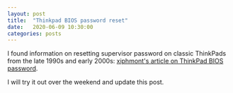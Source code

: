 ```yaml
---
layout: post
title:  "Thinkpad BIOS password reset"
date:   2020-06-09 10:30:00
categories: posts
---
```


I found information on resetting supervisor password on classic ThinkPads from the late 1990s and early 2000s:
[xiphmont's article on ThinkPad BIOS password](https://xiphmont.dreamwidth.org/69928.html).

I will try it out over the weekend and update this post.

